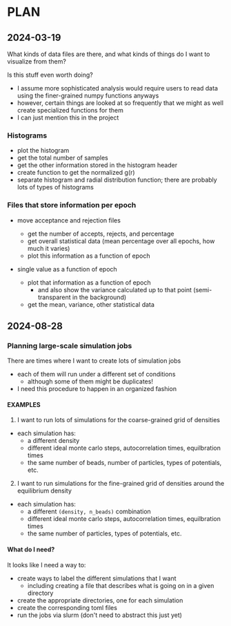 # PLAN

## 2024-03-19
What kinds of data files are there, and what kinds of things do I want to visualize from them?

Is this stuff even worth doing?
- I assume more sophisticated analysis would require users to read data using the finer-grained numpy functions anyways
- however, certain things are looked at so frequently that we might as well create specialized functions for them
- I can just mention this in the project

### Histograms
- plot the histogram
- get the total number of samples
- get the other information stored in the histogram header
- create function to get the normalized g(r)
- separate histogram and radial distribution function; there are probably lots of types of histograms

### Files that store information per epoch
- move acceptance and rejection files
  - get the number of accepts, rejects, and percentage
  - get overall statistical data (mean percentage over all epochs, how much it varies)
  - plot this information as a function of epoch

- single value as a function of epoch
  - plot that information as a function of epoch
    - and also show the variance calculated up to that point (semi-transparent in the background)
  - get the mean, variance, other statistical data


## 2024-08-28

### Planning large-scale simulation jobs
There are times where I want to create lots of simulation jobs
  - each of them will run under a different set of conditions
    - although some of them might be duplicates!
  - I need this procedure to happen in an organized fashion

#### EXAMPLES
1. I want to run lots of simulations for the coarse-grained grid of densities
  - each simulation has:
    - a different density
    - different ideal monte carlo steps, autocorrelation times, equilbration times
    - the same number of beads, number of particles, types of potentials, etc.

2. I want to run simulations for the fine-grained grid of densities around the equilibrium density
  - each simulation has:
    - a different `(density, n_beads)` combination
    - different ideal monte carlo steps, autocorrelation times, equilbration times
    - the same number of particles, types of potentials, etc.

#### What do I need?
It looks like I need a way to:
  - create ways to label the different simulations that I want
    - including creating a file that describes what is going on in a given directory
  - create the appropriate directories, one for each simulation
  - create the corresponding toml files
  - run the jobs via slurm (don't need to abstract this just yet)
